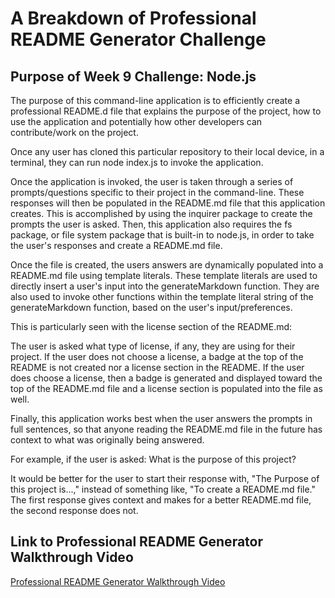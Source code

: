 # A Breakdown of Professional README Generator Challenge

## Purpose of Week 9 Challenge: Node.js

The purpose of this command-line application is to efficiently create a professional README.d file that explains the purpose of the project, how to use the application and potentially how other developers can contribute/work on the project. 

Once any user has cloned this particular repository to their local device, in a terminal, they can run node index.js to invoke the application. 

Once the application is invoked, the user is taken through a series of prompts/questions specific to their project in the command-line. These responses will then be populated in the README.md file that this application creates. This is accomplished by using the inquirer package to create the prompts the user is asked. Then, this application also requires the fs package, or file system package that is built-in to node.js, in order to take the user's responses and create a README.md file. 

Once the file is created, the users answers are dynamically populated into a README.md file using template literals. These template literals are used to directly insert a user's input into the generateMarkdown function. They are also used to invoke other functions within the template literal string of the generateMarkdown function, based on the user's input/preferences. 

This is particularly seen with the license section of the README.md: 

The user is asked what type of license, if any, they are using for their project. If the user does not choose a license, a badge at the top of the README is not created nor a license section in the README. If the user does choose a license, then a badge is generated and displayed toward the top of the README.md file and a license section is populated into the file as well.

Finally, this application works best when the user answers the prompts in full sentences, so that anyone reading the README.md file in the future has context to what was originally being answered. 

For example, if the user is asked: What is the purpose of this project? 

It would be better for the user to start their response with, "The Purpose of this project is...," instead of something like, "To create a README.md file." The first response gives context and makes for a better README.md file, the second response does not.

## Link to Professional README Generator Walkthrough Video
[Professional README Generator Walkthrough Video]()
